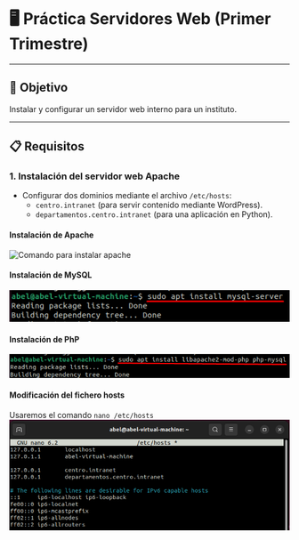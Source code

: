 # 🖥️ Práctica Servidores Web (Primer Trimestre)

---

## 🎯 Objetivo
Instalar y configurar un servidor web interno para un instituto.

---

## 📋 Requisitos

### 1. Instalación del servidor web Apache
- Configurar dos dominios mediante el archivo `/etc/hosts`: 
  - `centro.intranet` (para servir contenido mediante WordPress).
  - `departamentos.centro.intranet` (para una aplicación en Python).

#### Instalación de Apache
![Comando para instalar apache](images/Screenshot1.png)
<br>
#### Instalación de MySQL
![Comando para instalar MySQL](images/mysql.png)
<br>
#### Instalación de PhP
![Comando para instalar PhP](images/php.png)
<br>

#### Modificación del fichero hosts
Usaremos el comando `nano /etc/hosts`
![Comando para instalar PhP](images/hosts.png)
